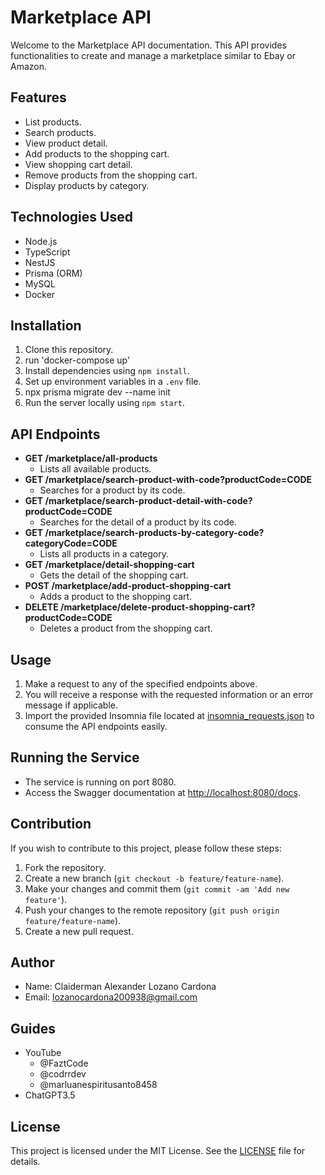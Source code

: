 # Marketplace API

Welcome to the Marketplace API documentation. This API provides functionalities to create and manage a marketplace similar to Ebay or Amazon.

## Features

- List products.
- Search products.
- View product detail.
- Add products to the shopping cart.
- View shopping cart detail.
- Remove products from the shopping cart.
- Display products by category.

## Technologies Used

- Node.js
- TypeScript
- NestJS
- Prisma (ORM)
- MySQL
- Docker

## Installation

1. Clone this repository.
2. run 'docker-compose up'
3. Install dependencies using `npm install`.
4. Set up environment variables in a `.env` file.
5. npx prisma migrate dev --name init
6. Run the server locally using `npm start`.

## API Endpoints

- **GET /marketplace/all-products**
  - Lists all available products.
- **GET /marketplace/search-product-with-code?productCode=CODE**
  - Searches for a product by its code.
- **GET /marketplace/search-product-detail-with-code?productCode=CODE**
  - Searches for the detail of a product by its code.
- **GET /marketplace/search-products-by-category-code?categoryCode=CODE**
  - Lists all products in a category.
- **GET /marketplace/detail-shopping-cart**
  - Gets the detail of the shopping cart.
- **POST /marketplace/add-product-shopping-cart**
  - Adds a product to the shopping cart.
- **DELETE /marketplace/delete-product-shopping-cart?productCode=CODE**
  - Deletes a product from the shopping cart.

## Usage

1. Make a request to any of the specified endpoints above.
2. You will receive a response with the requested information or an error message if applicable.
3. Import the provided Insomnia file located at [insomnia_requests.json](docs/Insomnia_2024-02-28.json) to consume the API endpoints easily.

## Running the Service

- The service is running on port 8080.
- Access the Swagger documentation at [http://localhost:8080/docs](http://localhost:8080/docs).

## Contribution

If you wish to contribute to this project, please follow these steps:

1. Fork the repository.
2. Create a new branch (`git checkout -b feature/feature-name`).
3. Make your changes and commit them (`git commit -am 'Add new feature'`).
4. Push your changes to the remote repository (`git push origin feature/feature-name`).
5. Create a new pull request.

## Author

- Name: Claiderman Alexander Lozano Cardona
- Email: lozanocardona200938@gmail.com

## Guides

- YouTube
  - @FaztCode
  - @codrrdev
  - @marluanespiritusanto8458
- ChatGPT3.5

## License

This project is licensed under the MIT License. See the [LICENSE](LICENSE) file for details.
